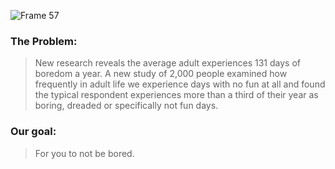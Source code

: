 
![Frame 57](https://user-images.githubusercontent.com/25646906/137815861-71f0b71f-0648-4090-ab5b-f39faff1d9c2.png)

### The Problem:

> New research reveals the average adult experiences 131 days of boredom a year. A new study of 2,000 people examined how frequently in adult life we experience days with no fun at all and found the typical respondent experiences more than a third of their year as boring, dreaded or specifically not fun days.

### Our goal:

> For you to not be bored.
